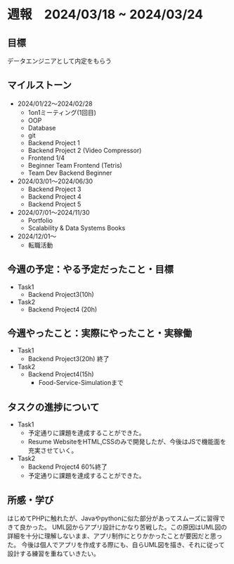 # 週報　2024/03/18 ~ 2024/03/24

## 目標
データエンジニアとして内定をもらう

## マイルストーン
- 2024/01/22〜2024/02/28
    - 1on1ミーティング(1回目)
    - OOP
    - Database
    - git
    - Backend Project 1
    - Backend Project 2 (Video Compressor)
    - Frontend 1/4
    - Beginner Team Frontend (Tetris)
    - Team Dev Backend Beginner
- 2024/03/01〜2024/06/30
    - Backend Project 3
    - Backend Project 4
    - Backend Project 5 
- 2024/07/01〜2024/11/30
    - Portfolio
    - Scalability & Data Systems Books
- 2024/12/01〜
    - 転職活動

## 今週の予定：やる予定だったこと・目標
- Task1
    - Backend Project3(10h)
- Task2
    - Backend Project4 (20h)

## 今週やったこと：実際にやったこと・実稼働
- Task1
    - Backend Project3(20h) 終了
- Task2
    - Backend Project4(15h)
      - Food-Service-Simulationまで


## タスクの進捗について
- Task1
    - 予定通りに課題を達成することができた。
    - Resume WebsiteをHTML,CSSのみで開発したが、今後はJSで機能面を充実させていく。
- Task2
    - Backend Project4 60%終了
    - 予定通りに課題を達成することができた。
    
## 所感・学び
はじめてPHPに触れたが、Javaやpythonに似た部分があってスムーズに習得できて良かった。 
UML図からアプリ設計にかなり苦戦した。この原因はUML図の詳細を十分に理解しないまま、アプリ制作にとりかかったことが要因だと思った。
今後は個人でアプリを作成する際にも、自らUML図を描き、それに従って設計する練習を重ねていきたい。
